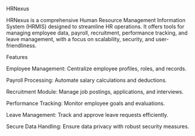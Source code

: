 HRNexus

HRNexus is a comprehensive Human Resource Management Information System (HRMIS) designed to streamline HR operations. It offers tools for managing employee data, payroll, recruitment, performance tracking, and leave management, with a focus on scalability, security, and user-friendliness.

Features





Employee Management: Centralize employee profiles, roles, and records.



Payroll Processing: Automate salary calculations and deductions.



Recruitment Module: Manage job postings, applications, and interviews.



Performance Tracking: Monitor employee goals and evaluations.



Leave Management: Track and approve leave requests efficiently.



Secure Data Handling: Ensure data privacy with robust security measures.
